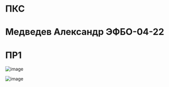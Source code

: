 # ПКС

# Медведев Александр ЭФБО-04-22

# ПР1

![image](https://github.com/user-attachments/assets/592694e8-6fd6-4709-8ded-23002c42fca7)

![image](https://github.com/user-attachments/assets/c802ba07-9edf-4c47-8844-cb6a448d577b)

